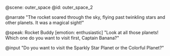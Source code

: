@scene: outer_space
@id: outer_space_2

@narrate
"The rocket soared through the sky, flying past twinkling stars and other planets. It was a magical sight!"

@speak: Rocket Buddy
[emotion: enthusiastic]
"Look at all those planets! Which one do you want to visit first, Captain Banana?"

@input
"Do you want to visit the Sparkly Star Planet or the Colorful Planet?"